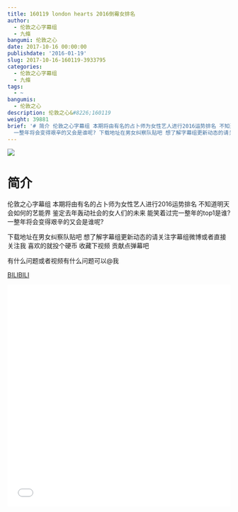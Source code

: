 ```yaml
---
title: 160119 london hearts 2016倒霉女排名
author:
  - 伦敦之心字幕组
  - 九條
bangumi: 伦敦之心
date: 2017-10-16 00:00:00
publishdate: '2016-01-19'
slug: 2017-10-16-160119-3933795
categories:
  - 伦敦之心字幕组
  - 九條
tags:
  - ~
bangumis:
  - 伦敦之心
description: 伦敦之心&#8226;160119
weight: 39881
brief: '# 简介 伦敦之心字幕组 本期将由有名的占卜师为女性艺人进行2016运势排名 不知道明天会如何的艺能界 鉴定去年轰动社会的女人们的未来 能笑着过完一整年的top1是谁?
  一整年将会变得艰辛的又会是谁呢? 下载地址在男女纠察队贴吧 想了解字幕组更新动态的请关注字幕组微博或者直接关注我 喜欢的就投个硬币 收藏下视频 贡献点弹幕吧 有什么问题或者视频有什么问题可以@我'
---
```


![](https://i.imgur.com/bTVkNj1.jpg)

# 简介  
伦敦之心字幕组 本期将由有名的占卜师为女性艺人进行2016运势排名 不知道明天会如何的艺能界 鉴定去年轰动社会的女人们的未来 能笑着过完一整年的top1是谁? 一整年将会变得艰辛的又会是谁呢? 


下载地址在男女纠察队贴吧 想了解字幕组更新动态的请关注字幕组微博或者直接关注我 喜欢的就投个硬币 收藏下视频 贡献点弹幕吧


有什么问题或者视频有什么问题可以@我

  [BILIBILI](https://www.bilibili.com/video/av3933795/)


<div class="vcontainer">  <iframe class='video' src="//www.bilibili.com/blackboard/player.html?aid=3933795" width="100%" height="500" frameborder="0" allowfullscreen="allowfullscreen"></iframe></div>
